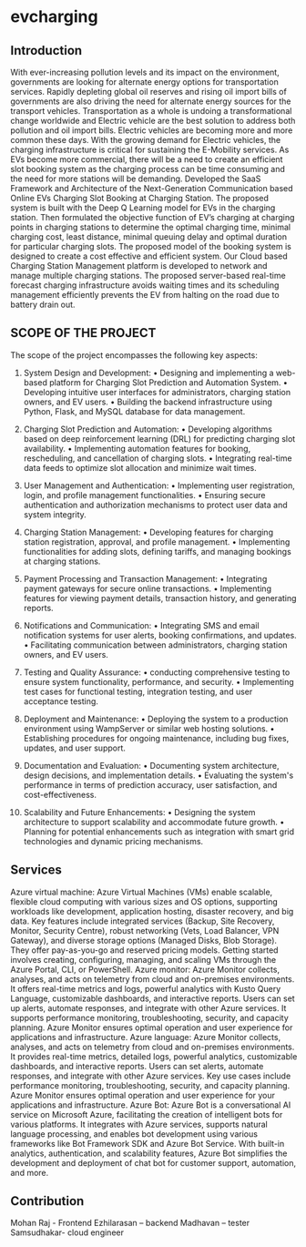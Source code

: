 # evcharging

## Introduction

With ever-increasing pollution levels and its impact on the environment, governments are looking for alternate energy options for transportation services. Rapidly depleting global oil reserves and rising oil import bills of governments are also driving the need for alternate energy sources for the transport vehicles. Transportation as a whole is undoing a transformational change worldwide and Electric vehicle are the best solution to address both pollution and oil import bills. Electric vehicles are becoming more and more common these days. With the growing demand for Electric vehicles, the charging infrastructure is critical for sustaining the E-Mobility services. As EVs become more commercial, there will be a need to create an efficient slot booking system as the charging process can be time consuming and the need for more stations will be demanding. Developed the SaaS Framework and Architecture of the Next-Generation Communication based Online EVs Charging Slot Booking at Charging Station. The proposed system is built with the Deep Q Learning model for EVs in the charging station. Then formulated the objective function of EV’s charging at charging points in charging stations to determine the optimal charging time, minimal charging cost, least distance, minimal queuing delay and optimal duration for particular charging slots. The proposed model of the booking system is designed to create a cost effective and efficient system. Our Cloud based Charging Station Management platform is developed to network and manage multiple charging stations. The proposed server-based real-time forecast charging infrastructure avoids waiting times and its scheduling management efficiently prevents the EV from halting on the road due to battery drain out.

## SCOPE OF THE PROJECT 
The scope of the project encompasses the following key aspects:
 1. System Design and Development: 
• Designing and implementing a web-based platform for Charging Slot Prediction and Automation System. 
• Developing intuitive user interfaces for administrators, charging station owners, and EV users.
 • Building the backend infrastructure using Python, Flask, and MySQL database for data management. 
2. Charging Slot Prediction and Automation: 
• Developing algorithms based on deep reinforcement learning (DRL) for predicting charging slot availability. 
• Implementing automation features for booking, rescheduling, and cancellation of charging slots. 
• Integrating real-time data feeds to optimize slot allocation and minimize wait times. 
3. User Management and Authentication:
 • Implementing user registration, login, and profile management functionalities.
• Ensuring secure authentication and authorization mechanisms to protect user data and system integrity.
 4. Charging Station Management: 
• Developing features for charging station registration, approval, and profile management. 
• Implementing functionalities for adding slots, defining tariffs, and managing bookings at charging stations. 

5. Payment Processing and Transaction Management: 
• Integrating payment gateways for secure online transactions. 
• Implementing features for viewing payment details, transaction history, and generating reports.
 6. Notifications and Communication: 
• Integrating SMS and email notification systems for user alerts, booking confirmations, and updates.
• Facilitating communication between administrators, charging station owners, and EV users. 
7. Testing and Quality Assurance: 
• conducting comprehensive testing to ensure system functionality, performance, and security. 
• Implementing test cases for functional testing, integration testing, and user acceptance testing.
 8. Deployment and Maintenance: 
• Deploying the system to a production environment using WampServer or similar web hosting solutions. 
• Establishing procedures for ongoing maintenance, including bug fixes, updates, and user support. 
9. Documentation and Evaluation:
 • Documenting system architecture, design decisions, and implementation details. 
• Evaluating the system's performance in terms of prediction accuracy, user satisfaction, and cost-effectiveness. 
10. Scalability and Future Enhancements: 
• Designing the system architecture to support scalability and accommodate future growth.
 • Planning for potential enhancements such as integration with smart grid technologies and dynamic pricing mechanisms.






## Services 

Azure virtual machine:
           Azure Virtual Machines (VMs) enable scalable, flexible cloud computing with various sizes and OS options, supporting workloads like development, application hosting, disaster recovery, and big data. Key features include integrated services (Backup, Site Recovery, Monitor, Security Centre), robust networking (Vets, Load Balancer, VPN Gateway), and diverse storage options (Managed Disks, Blob Storage). They offer pay-as-you-go and reserved pricing models. Getting started involves creating, configuring, managing, and scaling VMs through the Azure Portal, CLI, or PowerShell.
Azure monitor:
         Azure Monitor collects, analyses, and acts on telemetry from cloud and on-premises environments. It offers real-time metrics and logs, powerful analytics with Kusto Query Language, customizable dashboards, and interactive reports. Users can set up alerts, automate responses, and integrate with other Azure services. It supports performance monitoring, troubleshooting, security, and capacity planning. Azure Monitor ensures optimal operation and user experience for applications and infrastructure.
Azure language:
           Azure Monitor collects, analyses, and acts on telemetry from cloud and on-premises environments. It provides real-time metrics, detailed logs, powerful analytics, customizable dashboards, and interactive reports. Users can set alerts, automate responses, and integrate with other Azure services. Key use cases include performance monitoring, troubleshooting, security, and capacity planning. Azure Monitor ensures optimal operation and user experience for your applications and infrastructure.
 Azure Bot:
 Azure Bot is a conversational AI service on Microsoft Azure, facilitating the creation of intelligent bots for various platforms. It integrates with Azure services, supports natural language processing, and enables bot development using various frameworks like Bot Framework SDK and Azure Bot Service. With built-in analytics, authentication, and scalability features, Azure Bot simplifies the development and deployment of chat bot for customer support, automation, and more.


## Contribution

Mohan Raj - Frontend
Ezhilarasan – backend
Madhavan – tester
Samsudhakar- cloud engineer


